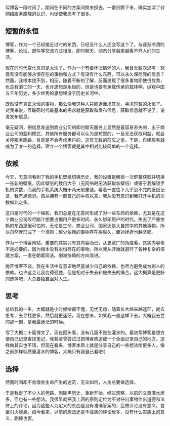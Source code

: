 写博客一段时间了，期间在不同的方案间换来换去。一番折腾下来，确实加深了对网络服务原理的认识，也促使我思考了很多。

## 短暂的永恒

博客，作为一个已经接近过时的东西，已经没什么人还会写这个了。与逐渐冷清的博客、论坛、邮件等交流方式相反，即时聊天、动态分享越来越离不开人们的生活。

现在的时代变化真的是太快了。作为一个有着怀旧情怀的人，我曾无数次思考：究竟有没有能够永恒存在的事物和方式？有没有什么东西，可以永久保存我的信息？然而，我根本找不到，相反，随着不断的了解，反而发现了很多事物即使很优秀，也总有消亡的一天。也许思想是永恒的，但是也要有承载传承的载体啊，纵观中国五千年历史，多少优秀的思想埋没于历史长河中。

既然没有真正永恒的事物，那么像我这种人只能退而求其次，寻求短暂的永恒了。对我来说，互联网时代最基本的需求就是获取和发布信息，获取信息就不说了，说说发布信息。

毫无疑问，把信息发送到商业公司的即时聊天服务上显然是最容易丢失的，出于商业公司的盈利模式，其他所有服务都可以认为是短暂的，一旦无法获取利益，就会关停服务跑路，肯定是不会考虑用户的，这有无数的前车之鉴。于是，自建服务就成为了唯一的选择，建立一个博客就是其中相对比较简单的一个选择。

## 依赖

今天，无意间看到了我的手机壁纸切换历史，我的设置是解锁一次屏幕获取并切换一张新的壁纸，因此壁纸的数目大于（无网络时无法获取新壁纸）或等于我解锁手机的次数，而我的手机系统大概于两天前重装。看着一直往下几乎划不完的壁纸记录，我有点惊讶。自从拥有一部自己的手机以来，我从没有意识到我打开手机的次数如此之多。

这只是时代的一个缩影，我们总是在无意间形成了对一些东西的依赖，尤其是在这个商业公司绞尽脑汁想要占据用户更多时间、永久绑架用户的时代。失去了严重依赖的东西是很可怕的，无论是生命、商业公司、国家还是大自然中的其他事物。所以自然就形成了一个规则：越少依赖的事物存在得越久，面对挫折也越坚韧。

作为一个博客网站，重要的其实只有其内容而已，从更宽广的角度看，其实内容也不是必要的，因为根本没有永恒存在的事物。所以我从开始就避开了各种复杂的搭建方案，一直在朝着简洁、削减依赖的方向改进。

抛开博客不谈，我在生活中有意识地尽量减少自己的依赖，也尽力避免成为别人的依赖。也许这会让我变得孤独，但是相对于失去和被失去的痛苦，这大概算是更好的选择吧，人总要独自面对人生。

## 思考

总结我的一生，大概就是小时候啥都不懂，无忧无虑，随着长大越来越迷茫，就去思考、去寻找更多，然后就更迷茫，现在想来，如果我一直这样下去，大概我去世的那一刻，是我最迷茫的时候。

写了大概二十篇博文了，现在回头看，没有几篇不是在灌水的。最初写博客是想方便自己记录查找笔记，我甚至曾尝试过把博客改造成一个全面记录自己的地方。这样做其实也不错，但现在看来，博客本质上就是分享自己的一些想法给更多人。像之前那样低质量灌水的博客，大概只有我自己看吧:)

## 选择

然而时间却不会理会生命产生的迷茫，无论如何，人生总要做选择。

于是我走了不少人的老路，删除黑历史，重新开始。经过观察，以前的文章灌水居多，但也有一些想法。我很早就把我上网的原则定位为不对任何事物作出道德和法律上的评论，因为这些人为定义的东西是没有准确答案的，乱做评论没有意义，甚至引火烧身。如今看来，以前的想法还是不成熟的评论居多，没有什么实质上的意义，删掉也罢。

<!-- ##{"timestamp":1650988800}## -->